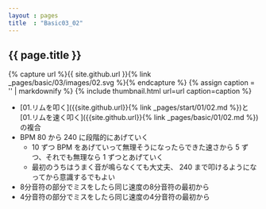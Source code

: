 ```yaml
---
layout : pages
title  : "Basic03_02"
---
```


## {{ page.title }}

{% capture url %}{{ site.github.url }}{% link _pages/basic/03/images/02.svg %}{% endcapture %}
{% assign caption = '' | markdownify %}
{% include thumbnail.html url=url caption=caption %}

* [01.リムを叩く]({{site.github.url}}{% link _pages/start/01/02.md %})と[01.リムを速く叩く]({{site.github.url}}{% link _pages/basic/01/02.md %})の複合
* BPM 80 から 240 に段階的にあげていく
  * 10 ずつ BPM をあげていって無理そうになったらできた速さから 5 ずつ、それでも無理なら 1 ずつとあげていく
  * 最初のうちはうまく音が鳴らなくても大丈夫、 240 まで叩けるようになってから意識するでもよい
* 8分音符の部分でミスをしたら同じ速度の8分音符の最初から
* 4分音符の部分でミスをしたら同じ速度の4分音符の最初から